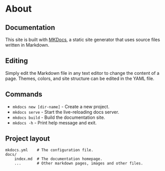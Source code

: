 # About

## Documentation

This site is built with [MKDocs](http://mkdocs.org), a static site generator that uses source files written in Markdown.

## Editing 

Simply edit the Markdown file in any text editor to change the content of a page. Themes, colors, and site structure can be edited in the YAML file.

## Commands

* `mkdocs new [dir-name]` - Create a new project.
* `mkdocs serve` - Start the live-reloading docs server.
* `mkdocs build` - Build the documentation site.
* `mkdocs -h` - Print help message and exit.

## Project layout

    mkdocs.yml    # The configuration file.
    docs/
        index.md  # The documentation homepage.
        ...       # Other markdown pages, images and other files.
